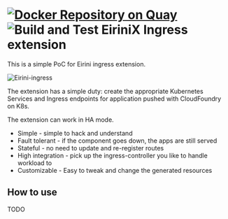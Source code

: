 # [![Docker Repository on Quay](https://quay.io/repository/mudler/eirinix-ingress/status "Docker Repository on Quay")](https://quay.io/repository/mudler/eirinix-ingress) ![Build and Test](https://github.com/mudler/eirini-ingress/workflows/Build%20and%20Test/badge.svg) EiriniX Ingress extension

This is a simple PoC for Eirini ingress extension.

![Eirini-ingress](https://user-images.githubusercontent.com/2420543/87640475-10ff6580-c747-11ea-8937-25df4b6a42ca.png)

The extension has a simple duty: create the appropriate Kubernetes Services and Ingress endpoints for application pushed with CloudFoundry on K8s.

The extension can work in HA mode.

- Simple - simple to hack and understand
- Fault tolerant - if the component goes down, the apps are still served
- Stateful - no need to update and re-register routes
- High integration - pick up the ingress-controller you like to handle workload to
- Customizable - Easy to tweak and change the generated resources

## How to use

TODO
